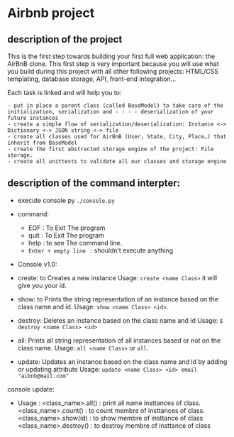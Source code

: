 # Airbnb project

## description of the project

This is the first step towards building your first full web application: the AirBnB clone. This first step is very important because you will use what you build during this project with all other following projects: HTML/CSS templating, database storage, API, front-end integration…

Each task is linked and will help you to:

    - put in place a parent class (called BaseModel) to take care of the initialization, serialization and - - - - deserialization of your future instances
    - create a simple flow of serialization/deserialization: Instance <-> Dictionary <-> JSON string <-> file
    - create all classes used for AirBnB (User, State, City, Place…) that inherit from BaseModel
    - create the first abstracted storage engine of the project: File storage.
    - create all unittests to validate all our classes and storage engine

## description of the command interpter:

- execute console py `./console.py`
- command:

  - EOF : To Exit The program
  - quit : To Exit The program
  - help : to see The command line.
  - `Enter + empty line ` : shouldn’t execute anything

- Console v1.0:

- create: to Creates a new instance Usage: `create <name Class>` it will give you your id.
- show: to Prints the string representation of an instance based on the class name and id.
  Usage: `show <name Class> <id>`.
- destroy: Deletes an instance based on the class name and id
  Usage: `$ destroy <name Class> <id>`
- all: Prints all string representation of all instances based or not on the class name.
  Usage: `all <name Class>` or `all`.
- update: Updates an instance based on the class name and id by adding or updating attribute
  Usage: `update <name Class> <id> email "aibnb@mail.com"`

console update:

- Usage :
  <class_name>.all() : print all name insttances of class.
  <class_name>.count() : to count membre of insttances of class.
  <class_name>.show(id) : to show membre of insttance of class
  <class_name>.destroy() : to destroy membre of insttance of class
